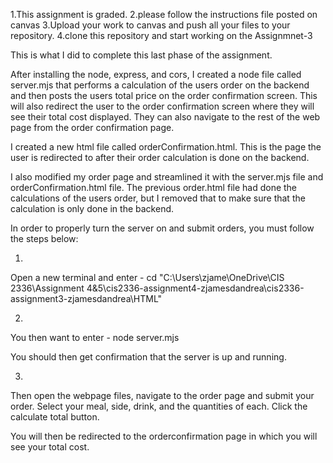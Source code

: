 1.This assignment is graded.
2.please follow the instructions file posted on canvas
3.Upload your work to canvas and push all your files to your repository.
4.clone this repository and start working on the Assignmnet-3

This is what I did to complete this last phase of the assignment.

After installing the node, express, and cors, I created a node file called server.mjs that performs a calculation of 
the users order on the backend and then posts the users total price on the order confirmation screen. This will also redirect
the user to the order confirmation screen where they will see their total cost displayed. They can also navigate to the rest of the web page from the order confirmation page.

I created a new html file called orderConfirmation.html. This is the page the user is redirected to after their order calculation is done on the backend.

I also modified my order page and streamlined it with the server.mjs file and orderConfirmation.html file. The previous order.html file had done the calculations of the users order, but I removed that to make sure that the calculation is only done in the backend.

In order to properly turn the server on and submit orders, you must follow the steps below:

1) 
Open a new terminal and enter - cd "C:\Users\zjame\OneDrive\CIS 2336\Assignment 4&5\cis2336-assignment4-zjamesdandrea\cis2336-assignment3-zjamesdandrea\HTML"

2) 
You then want to enter - node server.mjs

You should then get confirmation that the server is up and running.

3) 
Then open the webpage files, navigate to the order page and submit your order. Select your meal, side, drink, and the quantities of each. Click the calculate total button.

You will then be redirected to the orderconfirmation page in which you will see your total cost.